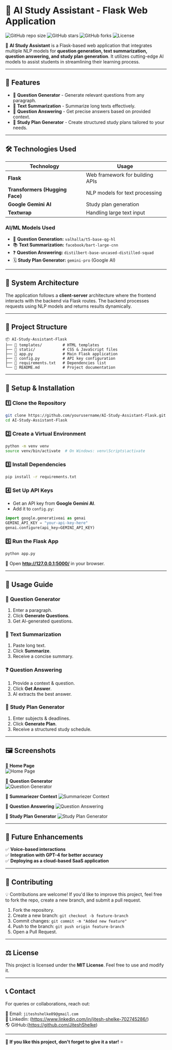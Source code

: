 # 🧠 AI Study Assistant - Flask Web Application

![GitHub repo size](https://img.shields.io/github/repo-size/JiteshShelke/AI-Study-Assistant-Flask)
![GitHub stars](https://img.shields.io/github/stars/JiteshShelke/AI-Study-Assistant-Flask?style=social)
![GitHub forks](https://img.shields.io/github/forks/JiteshShelke/AI-Study-Assistant-Flask?style=social)
![License](https://img.shields.io/github/license/JiteshShelke/AI-Study-Assistant-Flask)

🚀 **AI Study Assistant** is a Flask-based web application that integrates multiple NLP models for **question generation, text summarization, question answering, and study plan generation**. It utilizes cutting-edge AI models to assist students in streamlining their learning process.  

---

## 🌟 Features

- 🔹 **Question Generator** - Generate relevant questions from any paragraph.
- 🔹 **Text Summarization** - Summarize long texts effectively.
- 🔹 **Question Answering** - Get precise answers based on provided context.
- 🔹 **Study Plan Generator** - Create structured study plans tailored to your needs.

---

## 🛠️ Technologies Used

| **Technology**  | **Usage**  |
|----------------|-----------|
| **Flask** | Web framework for building APIs |
| **Transformers (Hugging Face)** | NLP models for text processing |
| **Google Gemini AI** | Study plan generation |
| **Textwrap** | Handling large text input |

### **AI/ML Models Used**
- 🤖 **Question Generation:** `valhalla/t5-base-qg-hl`
- 📚 **Text Summarization:** `facebook/bart-large-cnn`
- ❓ **Question Answering:** `distilbert-base-uncased-distilled-squad`
- 🗓 **Study Plan Generator:** `gemini-pro` (Google AI)

---

## 🎨 System Architecture

The application follows a **client-server** architecture where the frontend interacts with the backend via Flask routes. The backend processes requests using NLP models and returns results dynamically.

---

## 📂 Project Structure

```
📦 AI-Study-Assistant-Flask
├── 📁 templates/         # HTML templates
├── 📁 static/            # CSS & JavaScript files
├── 📝 app.py             # Main Flask application
├── 📝 config.py          # API key configuration
├── 📝 requirements.txt   # Dependencies list
└── 📝 README.md          # Project documentation
```

---

## 🔧 Setup & Installation

### 1️⃣ **Clone the Repository**
```bash
git clone https://github.com/yourusername/AI-Study-Assistant-Flask.git
cd AI-Study-Assistant-Flask
```

### 2️⃣ **Create a Virtual Environment**
```bash
python -m venv venv
source venv/bin/activate  # On Windows: venv\Scripts\activate
```

### 3️⃣ **Install Dependencies**
```bash
pip install -r requirements.txt
```

### 4️⃣ **Set Up API Keys**
- Get an API key from **Google Gemini AI**.
- Add it to `config.py`:
```python
import google.generativeai as genai
GEMINI_API_KEY = "your-api-key-here"
genai.configure(api_key=GEMINI_API_KEY)
```

### 5️⃣ **Run the Flask App**
```bash
python app.py
```
📌 Open **http://127.0.0.1:5000/** in your browser.

---

## 🚀 Usage Guide

### 📝 **Question Generator**
1. Enter a paragraph.
2. Click **Generate Questions**.
3. Get AI-generated questions.

### 💑 **Text Summarization**
1. Paste long text.
2. Click **Summarize**.
3. Receive a concise summary.

### ❓ **Question Answering**
1. Provide a context & question.
2. Click **Get Answer**.
3. AI extracts the best answer.

### 🔖 **Study Plan Generator**
1. Enter subjects & deadlines.
2. Click **Generate Plan**.
3. Receive a structured study schedule.

---

## 🖼️ Screenshots

🔹 **Home Page**  
![Home Page](./images/home.png)

🔹 **Question Generator**  
![Question Generator](./images/1.png)

🔹 **Summariezer Context** 
![Summariezer Context](./images/2.png)

🔹 **Question Answering** 
![Question Answering](./images/3.png)

🔹 **Study Plan Generator** 
![Study Plan Generator](./images/4.png)

---

## 🏰 Future Enhancements
✅ **Voice-based interactions**  
✅ **Integration with GPT-4 for better accuracy**  
✅ **Deploying as a cloud-based SaaS application**  

---

## 🤝 Contributing

💡 Contributions are welcome! If you'd like to improve this project, feel free to fork the repo, create a new branch, and submit a pull request.

1. Fork the repository.
2. Create a new branch: `git checkout -b feature-branch`
3. Commit changes: `git commit -m "Added new feature"`
4. Push to the branch: `git push origin feature-branch`
5. Open a Pull Request.

---

## ⚖️ License
This project is licensed under the **MIT License**. Feel free to use and modify it.

---

## 📞 Contact
For queries or collaborations, reach out:

📧 Email: `jiteshshelke09@gmail.com`  
🔗 LinkedIn: (https://www.linkedin.com/in/jitesh-shelke-702745286/)  
🌎 GitHub:(https://github.com/JiteshShelke)  

---

🌟 **If you like this project, don't forget to give it a star!** ⭐
